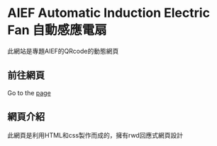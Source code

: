 # AIEF Automatic Induction Electric Fan 自動感應電扇

此網站是專題AIEF的QRcode的動態網頁

## 前往網頁

Go to the [page](https://li541001.github.io/choose)

## 網頁介紹

此網頁是利用HTML和css製作而成的，擁有rwd回應式網頁設計